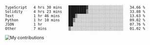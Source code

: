 <!--START_SECTION:waka-->

```text
TypeScript   4 hrs 30 mins   ████████▓░░░░░░░░░░░░░░░░   34.66 %
Solidity     4 hrs 23 mins   ████████▒░░░░░░░░░░░░░░░░   33.88 %
Text         1 hr 46 mins    ███▒░░░░░░░░░░░░░░░░░░░░░   13.63 %
Python       1 hr 10 mins    ██▒░░░░░░░░░░░░░░░░░░░░░░   09.02 %
JSON         1 hr            ██░░░░░░░░░░░░░░░░░░░░░░░   07.76 %
Other        7 mins          ▒░░░░░░░░░░░░░░░░░░░░░░░░   01.02 %
```

<!--END_SECTION:waka-->
<img src="https://github-readme-streak-stats.herokuapp.com/?user=pahas&theme=white" alt="My contributions" />
